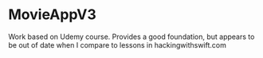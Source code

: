 # MovieAppV3
Work based on Udemy course. 
Provides a good foundation, but appears to be out of date when I compare to lessons in hackingwithswift.com
